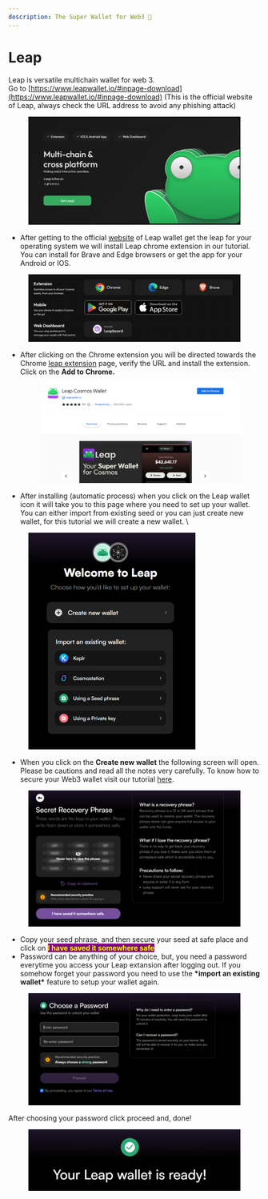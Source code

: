 ```yaml
---
description: The Super Wallet‍ for Web3 🐸
---
```


# Leap

Leap is versatile multichain wallet for web 3. \
Go to [https://www.leapwallet.io/#inpage-download](https://www.leapwallet.io/#inpage-download) (This is the official website of Leap, always check the URL address to avoid any phishing attack)&#x20;

<figure><img src="../../../.gitbook/assets/image.png" alt=""><figcaption></figcaption></figure>

* After getting to the official [website](https://www.leapwallet.io/#inpage-download) of Leap wallet get the leap for your operating system we will install Leap chrome extension in our tutorial. You can install for Brave and Edge browsers or get the app for your Android or IOS.



<figure><img src="../../../.gitbook/assets/image (28).png" alt=""><figcaption></figcaption></figure>

*   After clicking on the Chrome extension you will be directed towards the Chrome [leap extension](https://chrome.google.com/webstore/detail/leap-cosmos-wallet/fcfcfllfndlomdhbehjjcoimbgofdncg/?utm\_source=website\&utm\_medium=permanent-website\&utm\_campaign=permanent) page, verify the URL and install the extension.   Click on the **Add to Chrome.**&#x20;

    <figure><img src="../../../.gitbook/assets/image (30).png" alt=""><figcaption></figcaption></figure>


* After installing (automatic process) when you click on the Leap wallet icon it will take you to this page where you need to set up your wallet. You can either import from existing seed or you can just create new wallet, for this tutorial we will create a new wallet. \


<figure><img src="../../../.gitbook/assets/image (31).png" alt="" width="334"><figcaption></figcaption></figure>

* When you click on the **Create new wallet** the following screen will open. Please be cautions and read all the notes very carefully. To know how to secure your Web3 wallet visit our tutorial [here](securing-your-wallet.md).&#x20;

<figure><img src="../../../.gitbook/assets/image (32).png" alt=""><figcaption></figcaption></figure>

* Copy your seed phrase, and then secure your seed at safe place and click on <mark style="color:yellow;background-color:purple;">**I have saved it somewhere safe**</mark> &#x20;
* Password can be anything of your choice, but, you need a password everytime you access your Leap extansion after logging out. If you somehow forget your password you need to use the **\*import an existing wallet\*** feature to setup your wallet again.&#x20;

<figure><img src="../../../.gitbook/assets/image (33).png" alt=""><figcaption></figcaption></figure>

After choosing your password click proceed and, done!&#x20;

<figure><img src="../../../.gitbook/assets/image (34).png" alt=""><figcaption></figcaption></figure>
